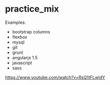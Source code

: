 # practice_mix

Examples:
- bootstrap columns
- flexbox
- mysql
- git
- grunt
- angularjs 1.5
- javascript
- sass

https://www.youtube.com/watch?v=RsQ1tFLwldY
